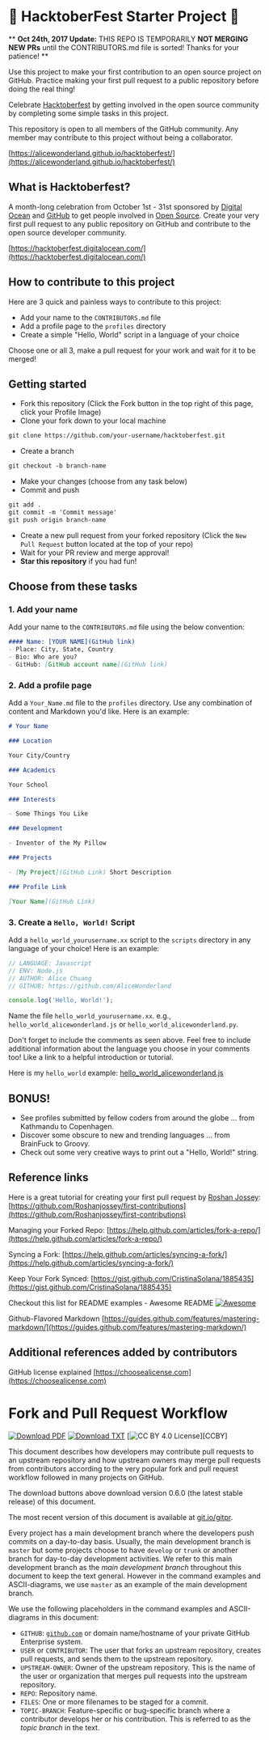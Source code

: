 # 🎃 HacktoberFest Starter Project 🎃

** __Oct 24th, 2017 Update:__ THIS REPO IS TEMPORARILY __NOT MERGING NEW PRs__ until the CONTRIBUTORS.md file is sorted! Thanks for your patience! **

Use this project to make your first contribution to an open source project on GitHub. Practice making your first pull request to a public repository before doing the real thing!

Celebrate [Hacktoberfest](https://hacktoberfest.digitalocean.com/) by getting involved in the open source community by completing some simple tasks in this project.

This repository is open to all members of the GitHub community. Any member may contribute to this project without being a collaborator.

[https://alicewonderland.github.io/hacktoberfest/](https://alicewonderland.github.io/hacktoberfest/)

## What is Hacktoberfest?
A month-long celebration from October 1st - 31st sponsored by [Digital Ocean](https://hacktoberfest.digitalocean.com/) and [GitHub](https://github.com/blog/2433-celebrate-open-source-this-october-with-hacktoberfest) to get people involved in [Open Source](https://github.com/open-source). Create your very first pull request to any public repository on GitHub and contribute to the open source developer community.

[https://hacktoberfest.digitalocean.com/](https://hacktoberfest.digitalocean.com/)

## How to contribute to this project
Here are 3 quick and painless ways to contribute to this project:

* Add your name to the `CONTRIBUTORS.md` file
* Add a profile page to the `profiles` directory
* Create a simple "Hello, World" script in a language of your choice

Choose one or all 3, make a pull request for your work and wait for it to be merged!

## Getting started
* Fork this repository (Click the Fork button in the top right of this page, click your Profile Image)
* Clone your fork down to your local machine

```markdown
git clone https://github.com/your-username/hacktoberfest.git
```

* Create a branch

```markdown
git checkout -b branch-name
```

* Make your changes (choose from any task below)
* Commit and push

```markdown
git add .
git commit -m 'Commit message'
git push origin branch-name
```

* Create a new pull request from your forked repository (Click the `New Pull Request` button located at the top of your repo)
* Wait for your PR review and merge approval!
* __Star this repository__ if you had fun!

## Choose from these tasks
### 1. Add your name
Add your name to the `CONTRIBUTORS.md` file using the below convention:

```markdown
#### Name: [YOUR NAME](GitHub link)
- Place: City, State, Country
- Bio: Who are you?
- GitHub: [GitHub account name](GitHub link)
```

### 2. Add a profile page
Add a `Your_Name.md` file to the `profiles` directory. Use any combination of content and Markdown you'd like. Here is an example:

```markdown
# Your Name

### Location

Your City/Country

### Academics

Your School

### Interests

- Some Things You Like

### Development

- Inventor of the My Pillow

### Projects

- [My Project](GitHub Link) Short Description

### Profile Link

[Your Name](GitHub Link)
```

### 3. Create a `Hello, World!` Script
Add a `hello_world_yourusername.xx` script to the `scripts` directory in any language of your choice! Here is an example:

```Javascript
// LANGUAGE: Javascript
// ENV: Node.js
// AUTHOR: Alice Chuang
// GITHUB: https://github.com/AliceWonderland

console.log('Hello, World!');
```

Name the file `hello_world_yourusername.xx`. e.g., `hello_world_alicewonderland.js` or `hello_world_alicewonderland.py`.

Don't forget to include the comments as seen above. Feel free to include additional information about the language you choose in your comments too! Like a link to a helpful introduction or tutorial. 

Here is my `hello_world` example: [hello_world_alicewonderland.js](https://github.com/AliceWonderland/hacktoberfest/blob/master/scripts/hello_world_alicewonderland.js)

## BONUS!
* See profiles submitted by fellow coders from around the globe ... from Kathmandu to Copenhagen.
* Discover some obscure to new and trending languages ... from BrainFuck to Groovy.
* Check out some very creative ways to print out a "Hello, World!" string.

## Reference links
Here is a great tutorial for creating your first pull request by [Roshan Jossey](https://github.com/Roshanjossey):
[https://github.com/Roshanjossey/first-contributions](https://github.com/Roshanjossey/first-contributions)

Managing your Forked Repo: [https://help.github.com/articles/fork-a-repo/](https://help.github.com/articles/fork-a-repo/)

Syncing a Fork: [https://help.github.com/articles/syncing-a-fork/](https://help.github.com/articles/syncing-a-fork/)

Keep Your Fork Synced: [https://gist.github.com/CristinaSolana/1885435](https://gist.github.com/CristinaSolana/1885435)

Checkout this list for README examples - Awesome README [![Awesome](https://cdn.rawgit.com/sindresorhus/awesome/d7305f38d29fed78fa85652e3a63e154dd8e8829/media/badge.svg)](https://github.com/sindresorhus/awesome)

Github-Flavored Markdown [https://guides.github.com/features/mastering-markdown/](https://guides.github.com/features/mastering-markdown/)

## Additional references added by contributors
GitHub license explained [https://choosealicense.com](https://choosealicense.com)

Fork and Pull Request Workflow
==============================

<!-- :: \iffalse -->
[![Download PDF][SHIELD_PDF]][DOWNLOAD_PDF]
[![Download TXT][SHIELD_TXT]][DOWNLOAD_TXT]
[![CC BY 4.0 License][SHIELD_CCBY]][CCBY]
<!-- :: -->
[SHIELD_PDF]: https://img.shields.io/badge/download-PDF-brightgreen.svg
[SHIELD_TXT]: https://img.shields.io/badge/download-TXT-brightgreen.svg
[SHIELD_CCBY]: https://img.shields.io/badge/license-CC%20BY%204.0-blue.svg
[DOWNLOAD_PDF]: https://github.com/susam/gitpr/releases/download/0.6.0/gitpr.pdf
[DOWNLOAD_TXT]: https://github.com/susam/gitpr/releases/download/0.6.0/gitpr.txt
<!-- :: \fi -->
<!-- Version 0.6.0 (2018-11-19) -->
<!-- :: \maketitle -->

This document describes how developers may contribute pull requests to
an upstream repository and how upstream owners may merge pull requests
from contributors according to the very popular fork and pull request
workflow followed in many projects on GitHub.

The download buttons above download version 0.6.0 <!-- x -->
(the latest stable release) of this document. <!-- x -->
<!-- x -->
The most recent version of this document is available at
[git.io/gitpr](https://git.io/gitpr).

<!-- :: \iffalse -->

Every project has a main development branch where the developers push
commits on a day-to-day basis. Usually, the main development branch is
`master` but some projects choose to have `develop` or `trunk` or
another branch for day-to-day development activities. We refer to this
main development branch as the *main development branch* throughout this
document to keep the text general. However in the command examples and
ASCII-diagrams, we use `master` as an example of the main development
branch.

We use the following placeholders in the command examples and
ASCII-diagrams in this document:

  - `GITHUB`: [`github.com`](https://github.com/) or domain
    name/hostname of your private GitHub Enterprise system.
  - `USER` or `CONTRIBUTOR`: The user that forks an upstream repository,
    creates pull requests, and sends them to the upstream repository.
  - `UPSTREAM-OWNER`: Owner of the upstream repository. This is the name
    of the user or organization that merges pull requests into the
    upstream repository.
  - `REPO`: Repository name.
  - `FILES`: One or more filenames to be staged for a commit.
  - `TOPIC-BRANCH`: Feature-specific or bug-specific branch where a
    contributor develops her or his contribution. This is referred to as
    the *topic branch* in the text.
